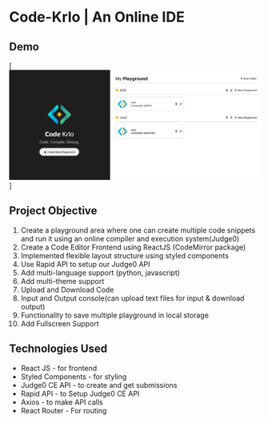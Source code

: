 # Code-Krlo | An Online IDE

## Demo

[<img src="/src/assets/Front.png" alt="Home Page"/>]

## Project Objective

1. Create a playground area where one can create multiple code snippets and run it using an online compiler and execution system(Judge0)
2. Create a Code Editor Frontend using ReactJS (CodeMirror package)
3. Implemented flexible layout structure using styled components
4. Use Rapid API to setup our Judge0 API
5. Add multi-language support (python, javascript)
6. Add multi-theme support
7. Upload and Download Code
8. Input and Output console(can upload text files for input & download output)
9. Functionality to save multiple playground in local storage
10. Add Fullscreen Support

## Technologies Used

- React JS - for frontend
- Styled Components - for styling
- Judge0 CE API - to create and get submissions
- Rapid API - to Setup Judge0 CE API
- Axios - to make API calls
- React Router - For routing

